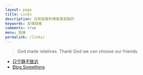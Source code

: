 ```yaml
---
layout: page
title: Links
description: 没有链接的博客是孤独的
keywords: 友情链接
comments: true
menu: 链接
permalink: /links/
---
```


> God made relatives. Thank God we can choose our friends.

* [只宁静不致远](http://zxning.github.io/)
* [Blog Something](http://chenxiaoyoyo.github.io)

